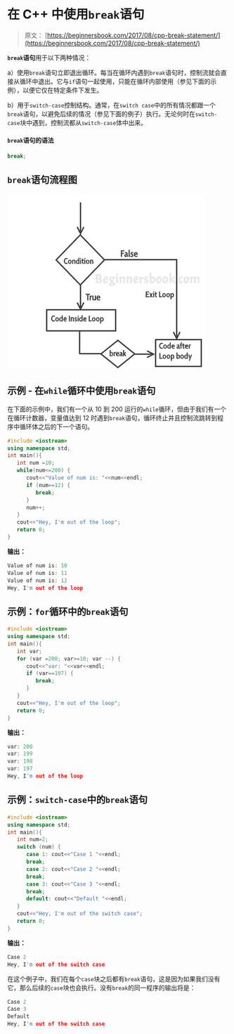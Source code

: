 # 在 C++ 中使用`break`语句

> 原文： [https://beginnersbook.com/2017/08/cpp-break-statement/](https://beginnersbook.com/2017/08/cpp-break-statement/)

**`break`语句**用于以下两种情况：

a）使用`break`语句立即退出循环。每当在循环内遇到`break`语句时，控制流就会直接从循环中退出。它与`if`语句一起使用，只能在循环内部使用（参见下面的示例），以便它仅在特定条件下发生。

b）用于`switch-case`控制结构。通常，在`switch case`中的所有情况都跟一个`break`语句，以避免后续的情况（参见下面的例子）执行。无论何时在`switch-case`块中遇到，控制流都从`switch-case`体中出来。

#### `break`语句的语法

```cpp
break;
```

## `break`语句流程图

![C++ break statement](img/d3819b69c1a3d4e42ba2ebd7eb6c8dfc.jpg)

## 示例 - 在`while`循环中使用`break`语句

在下面的示例中，我们有一个从 10 到 200 运行的`while`循环，但由于我们有一个在循环计数器，变量值达到 12 时遇到`break`语句，循环终止并且控制流跳转到程序中循环体之后的下一个语句。

```cpp
#include <iostream>
using namespace std;
int main(){
   int num =10;
   while(num<=200) {
      cout<<"Value of num is: "<<num<<endl;
      if (num==12) {
         break;
      }
      num++;
   } 
   cout<<"Hey, I'm out of the loop";
   return 0;
}
```

**输出：**

```cpp
Value of num is: 10
Value of num is: 11
Value of num is: 12
Hey, I'm out of the loop
```

## 示例：`for`循环中的`break`语句

```cpp
#include <iostream>
using namespace std;
int main(){
   int var;
   for (var =200; var>=10; var --) {
      cout<<"var: "<<var<<endl;
      if (var==197) {
         break;
      }
   }
   cout<<"Hey, I'm out of the loop";
   return 0;
}
```

**输出：**

```cpp
var: 200
var: 199
var: 198
var: 197
Hey, I'm out of the loop
```

## 示例：`switch-case`中的`break`语句

```cpp
#include <iostream>
using namespace std;
int main(){
   int num=2;
   switch (num) {
      case 1: cout<<"Case 1 "<<endl;
      break;
      case 2: cout<<"Case 2 "<<endl;
      break;
      case 3: cout<<"Case 3 "<<endl;
      break;
      default: cout<<"Default "<<endl;
   }
   cout<<"Hey, I'm out of the switch case";
   return 0;
}
```

**输出：**

```cpp
Case 2 
Hey, I'm out of the switch case
```

在这个例子中，我们在每个`case`块之后都有`break`语句，这是因为如果我们没有它，那么后续的`case`块也会执行。没有`break`的同一程序的输出将是：

```cpp
Case 2
Case 3
Default
Hey, I'm out of the switch case
```